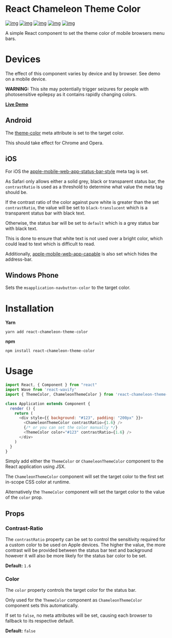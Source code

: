 

# React Chameleon Theme Color

[![img](https://wdp9fww0r9.execute-api.us-west-2.amazonaws.com/production/badge/woofers/react-chameleon-theme-color)](https://wdp9fww0r9.execute-api.us-west-2.amazonaws.com/production/results/woofers/react-chameleon-theme-color) [![img](https://david-dm.org/woofers/react-chameleon-theme-color.svg)](https://www.npmjs.com/package/react-chameleon-theme-color) [![img](https://badge.fury.io/js/react-chameleon-theme-color.svg)](https://www.npmjs.com/package/react-chameleon-theme-color) [![img](https://img.shields.io/npm/dt/react-chameleon-theme-color.svg)](https://www.npmjs.com/package/react-chameleon-theme-color) [![img](https://img.shields.io/npm/l/react-chameleon-theme-color.svg)](https://github.com/woofers/react-chameleon-theme-color/blob/master/License.txt)

A simple React component to set the theme color of mobile browsers menu bars.


# Devices

The effect of this component varies by device and by browser.  See demo on a mobile device.

**WARNING:** This site may potentially trigger seizures for people with photosensitive epilepsy as it contains rapidly changing colors.

**[Live Demo](https://jaxson.vandoorn.ca/react-chameleon-theme-color/)**


## Android

The [theme-color](https://developers.google.com/web/updates/2014/11/Support-for-theme-color-in-Chrome-39-for-Android) meta attribute is set to the target color.

This should take effect for Chrome and Opera.


## iOS

For iOS the [apple-mobile-web-app-status-bar-style](https://stackoverflow.com/a/40786240/9129020) meta tag is set.

As Safari only allows either a solid grey, black or transparent status bar,
the `contrastRatio` is used as a threshold to determine what value the meta tag should be.

If the contrast ratio of the color against pure white is greater than the set `contrastRatio`,
the value will be set to `black-translucent` which is a transparent status bar with black text.

Otherwise, the status bar will be set to `default`
which is a grey status bar with black text.

This is done to ensure that white text is not used over a bright color, which could lead to text which is difficult to read.

Additionally, [apple-mobile-web-app-capable](https://developer.apple.com/library/archive/documentation/AppleApplications/Reference/SafariHTMLRef/Articles/MetaTags.html#//apple_ref/doc/uid/TP40008193-SW3) is also set which hides the address-bar.


## Windows Phone

Sets the `msapplication-navbutton-color` to the target color.


# Installation

**Yarn**

    yarn add react-chameleon-theme-color

**npm**

    npm install react-chameleon-theme-color


# Usage

```js
import React, { Component } from "react"
import Wave from 'react-wavify'
import { ThemeColor, ChameleonThemeColor } from 'react-chameleon-theme-color'

class Application extends Component {
  render () {
    return (
      <div style={{ background: "#123", padding: "200px" }}>
        <ChameleonThemeColor contrastRatio={1.6} />
        {/* or you can set the color manually */}
        <ThemeColor color="#123" contrastRatio={1.6} />
      </div>
    )
  }
}
```

Simply add either the `ThemeColor` or `ChameleonThemeColor` component to the React application using JSX.

The `ChameleonThemeColor` component will set the target color to the first set in-scope CSS color at runtime.

Alternatively the `ThemeColor` component will set the target color to the value of the `color` prop.


## Props


### Contrast-Ratio

The `contrastRatio` property can be set to control the sensitivity required for a custom color to be used on Apple devices.
The higher the value, the more contrast will be provided between the status bar text and background however it will
also be more likely for the status bar color to be set.

**Default:** `1.6`


### Color

The `color` property controls the target color for the status bar.

Only used for the `ThemeColor` component as `ChameleonThemeColor` component sets this automatically.

If set to `false`, no meta attributes will be set, causing each browser to fallback to its respective default.

**Default:** `false`
